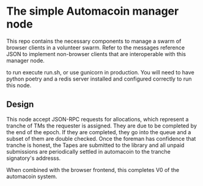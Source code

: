 # The simple Automacoin manager node

This repo contains the necessary components to manage a swarm of browser clients in a volunteer swarm. Refer to the messages reference JSON to implement non-browser clients that are interoperable with this manager node.

to run execute run.sh, or use gunicorn in production. You will need to have python  poetry and a redis server installed and configured correctly to run this node.

## Design

This node accept JSON-RPC requests for allocations, which represent a tranche of TMs the requester is assigned. They are due to be completed by the end of the epoch. If they are completed, they go into the queue and a subset of them are double checked. Once the foreman has confidence that tranche is honest, the Tapes are submitted to the library and all unpaid submissions are periodically settled in automacoin to the tranche signatory's addresss.

When combined with the browser frontend, this completes V0 of the automacoin system.

